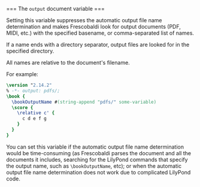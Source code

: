 === The `output` document variable ===

Setting this variable suppresses the automatic output file name 
determination and makes Frescobaldi look for output documents (PDF, MIDI, 
etc.) with the specified basename, or comma-separated list of names.

If a name ends with a directory separator, output files are looked for in 
the specified directory.

All names are relative to the document's filename.

For example:

```lilypond
\version "2.14.2"
% -*- output: pdfs/;
\book {
  \bookOutputName #(string-append "pdfs/" some-variable)
  \score {
    \relative c' {
      c d e f g
    }
  }
}
```

You can set this variable if the automatic output file name determination 
would be time-consuming (as Frescobaldi parses the document and all the 
documents it includes, searching for the LilyPond commands that specify the 
output name, such as `\bookOutputName`, etc); or when the automatic output 
file name determination does not work due to complicated LilyPond code.

